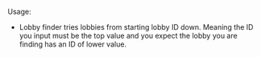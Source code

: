 Usage:
- Lobby finder tries lobbies from starting lobby ID down. Meaning the ID you input must be the top value and you expect the lobby you are finding has an ID of lower value.
